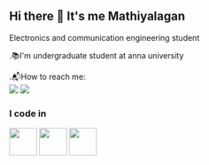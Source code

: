 ## Hi there 👋 It's me Mathiyalagan

Electronics and communication engineering student

.📚I'm undergraduate student at anna university 

.📬How to reach me:
<br/><img src="https://img.shields.io/badge/Gmail-D14836?style=for-the-badge&logo=gmail&logoColor=white"/>
<img src="https://img.shields.io/badge/LinkedIn-0077B5?style=for-the-badge&logo=linkedin&logoColor=white">

<h3>I code in</h3>

<img height="50" width="50" src="https://img.shields.io/badge/Python-3776AB?style=for-the-badge&logo=python&logoColor=white">         <img height="50" width="50" src="https://img.shields.io/badge/HTML-239120?style=for-the-badge&logo=html5&logoColor=white">      <img height="50" width="50" src="https://img.shields.io/badge/CSS-239120?&style=for-the-badge&logo=css3&logoColor=white">
